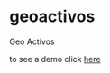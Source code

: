 # geoactivos

Geo Activos

to see a demo click [here][demo]

[demo]: http://104.236.33.228:8030/dashboard/
